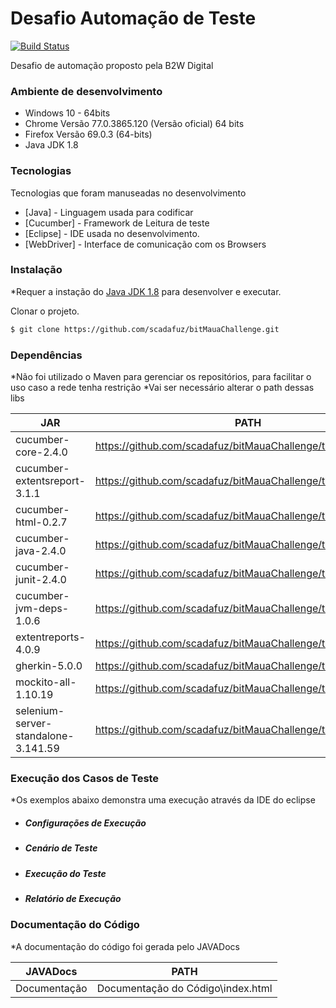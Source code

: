 # Desafio Automação de Teste

[![Build Status](https://travis-ci.org/joemccann/dillinger.svg?branch=master)](https://github.com/scadafuz/bitMauaChallenge/)

Desafio de automação proposto pela B2W Digital

### Ambiente de desenvolvimento

* Windows 10 - 64bits
* Chrome Versão 77.0.3865.120 (Versão oficial) 64 bits
* Firefox Versão 69.0.3 (64-bits)
* Java JDK 1.8


### Tecnologias

Tecnologias que foram manuseadas no desenvolvimento

* [Java] - Linguagem usada para codificar
* [Cucumber] - Framework de Leitura de teste
* [Eclipse] - IDE usada no desenvolvimento.
* [WebDriver] - Interface de comunicação com os Browsers

### Instalação

*Requer a instação do [Java JDK 1.8](https://www.oracle.com/technetwork/pt/java/javase/downloads/jdk8-downloads-2133151.html) para desenvolver e executar.

Clonar o projeto.

```sh
$ git clone https://github.com/scadafuz/bitMauaChallenge.git
```
### Dependências
*Não foi utilizado o Maven para gerenciar os repositórios, para facilitar o uso caso a rede tenha restrição 
*Vai ser necessário alterar o path dessas libs

| JAR | PATH |
| ------ | ------ |
| cucumber-core-2.4.0 | https://github.com/scadafuz/bitMauaChallenge/tree/master/LIBS |
| cucumber-extentsreport-3.1.1 | https://github.com/scadafuz/bitMauaChallenge/tree/master/LIBS |
| cucumber-html-0.2.7 | https://github.com/scadafuz/bitMauaChallenge/tree/master/LIBS |
| cucumber-java-2.4.0 | https://github.com/scadafuz/bitMauaChallenge/tree/master/LIBS |
| cucumber-junit-2.4.0 | https://github.com/scadafuz/bitMauaChallenge/tree/master/LIBS |
| cucumber-jvm-deps-1.0.6 | https://github.com/scadafuz/bitMauaChallenge/tree/master/LIBS |
| extentreports-4.0.9 | https://github.com/scadafuz/bitMauaChallenge/tree/master/LIBS |
| gherkin-5.0.0 | https://github.com/scadafuz/bitMauaChallenge/tree/master/LIBS |
| mockito-all-1.10.19 | https://github.com/scadafuz/bitMauaChallenge/tree/master/LIBS |
| selenium-server-standalone-3.141.59 | https://github.com/scadafuz/bitMauaChallenge/tree/master/LIBS |

### Execução dos Casos de Teste
*Os exemplos abaixo demonstra uma execução através da IDE do eclipse
* ##### Configurações de Execução

* ##### Cenário de Teste

* ##### Execução do Teste

* ##### Relatório de Execução


### Documentação do Código
*A documentação do código foi gerada pelo JAVADocs

| JAVADocs | PATH |
| ------ | ------ |
|Documentação | Documentação do Código\index.html |
